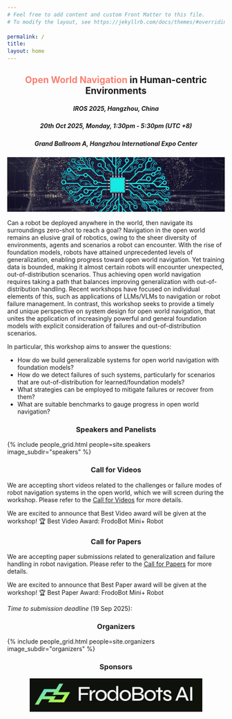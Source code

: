 ```yaml
---
# Feel free to add content and custom Front Matter to this file.
# To modify the layout, see https://jekyllrb.com/docs/themes/#overriding-theme-defaults

permalink: /
title:
layout: home
---
```


## <center><span style="color:salmon">Open World Navigation</span> in Human-centric Environments</center>
##### <center>IROS 2025, Hangzhou, China</center>
##### <center>20th Oct 2025, Monday, 1:30pm - 5:30pm (UTC +8)</center>
##### <center>Grand Ballroom A, Hangzhou International Expo Center</center>

![](assets/img/banner.jpg)

Can a robot be deployed anywhere in the world, then navigate its surroundings zero-shot to reach a goal? Navigation in the open world remains an elusive grail of robotics, owing to the sheer diversity of environments, agents and scenarios a robot can encounter. With the rise of foundation models, robots have attained unprecedented levels of generalization, enabling progress toward open world navigation. Yet training data is bounded, making it almost certain robots will encounter unexpected, out-of-distribution scenarios. Thus achieving open world navigation requires taking a path that balances improving generalization with out-of-distribution handling. Recent workshops have focused on individual elements of this, such as applications of LLMs/VLMs to navigation or robot failure management. In contrast, this workshop seeks to provide a timely and unique perspective on system design for open world navigation, that unites the application of increasingly powerful and general foundation models with explicit consideration of failures and out-of-distribution scenarios.


In particular, this workshop aims to answer the questions:

* How do we build generalizable systems for open world navigation with foundation models?
* How do we detect failures of such systems, particularly for scenarios that are out-of-distribution for learned/foundation models?
* What strategies can be employed to mitigate failures or recover from them?
* What are suitable benchmarks to gauge progress in open world navigation?

### <center>Speakers and Panelists</center>

{% include people_grid.html people=site.speakers image_subdir="speakers" %}

### <center>Call for Videos</center>

We are accepting short videos related to the challenges or failure modes of robot navigation systems in the open world, which we will screen during the workshop. Please refer to the [Call for Videos](/callforvideos/) for more details.

We are excited to announce that Best Video award will be given at the workshop!
🏆 Best Video Award: FrodoBot Mini+ Robot

### <center>Call for Papers</center>

<!-- We are excited to announce that Best Paper and Best Paper Runner-Up awards will be given at the workshop! -->

<!-- 🏆 Best Paper Award: $300 -->
<!-- 🥈 Best Paper Runner-Up: $100 -->

We are accepting paper submissions related to generalization and failure handling in robot navigation. Please refer to the [Call for Papers](/callforpapers/) for more details.

We are excited to announce that Best Paper award will be given at the workshop!
🏆 Best Paper Award: FrodoBot Mini+ Robot

_Time to submission deadline_ (19 Sep 2025):

<center>
<div id="countdown" style="font-size: 1.5rem; font-weight: bold;"></div>
<script>
  // Set the target date and time (UTC or local)
  const countdownDate = new Date("2025-09-20T00:00:00").getTime(); // YYYY-MM-DDTHH:MM:SS

  const countdownElement = document.getElementById("countdown");

  const updateCountdown = () => {
    const now = new Date().getTime();
    const distance = countdownDate - now;

    if (distance < 0) {
      countdownElement.innerHTML = "The event has started!";
      return;
    }

    const days = Math.floor(distance / (1000 * 60 * 60 * 24));
    const hours = Math.floor((distance % (1000 * 60 * 60 * 24)) / (1000 * 60 * 60));
    const minutes = Math.floor((distance % (1000 * 60 * 60)) / (1000 * 60));
    const seconds = Math.floor((distance % (1000 * 60)) / 1000);

    countdownElement.innerHTML =
      days + "d " + hours + "h " + minutes + "m " + seconds + "s";
  };

  updateCountdown(); // Initial call
  setInterval(updateCountdown, 1000); // Update every second
</script>
</center>

### <center>Organizers</center>

{% include people_grid.html people=site.organizers image_subdir="organizers" %}

### <center>Sponsors</center>

<center><img src="assets/img/frodobots.png" alt="drawing" width="400"/></center>

### <center>